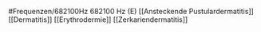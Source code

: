 #Frequenzen/682100Hz
682100 Hz (E)
[[Ansteckende Pustulardermatitis]]
[[Dermatitis]]
[[Erythrodermie]]
[[Zerkariendermatitis]]